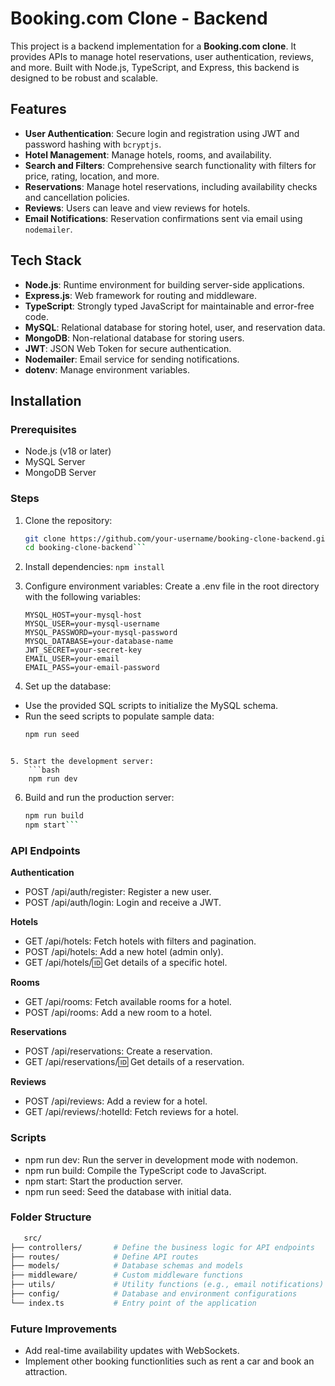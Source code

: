 # Booking.com Clone - Backend

This project is a backend implementation for a **Booking.com clone**. It provides APIs to manage hotel reservations, user authentication, reviews, and more. Built with Node.js, TypeScript, and Express, this backend is designed to be robust and scalable.

## Features

- **User Authentication**: Secure login and registration using JWT and password hashing with `bcryptjs`.
- **Hotel Management**: Manage hotels, rooms, and availability.
- **Search and Filters**: Comprehensive search functionality with filters for price, rating, location, and more.
- **Reservations**: Manage hotel reservations, including availability checks and cancellation policies.
- **Reviews**: Users can leave and view reviews for hotels.
- **Email Notifications**: Reservation confirmations sent via email using `nodemailer`.

## Tech Stack

- **Node.js**: Runtime environment for building server-side applications.
- **Express.js**: Web framework for routing and middleware.
- **TypeScript**: Strongly typed JavaScript for maintainable and error-free code.
- **MySQL**: Relational database for storing hotel, user, and reservation data.
- **MongoDB**: Non-relational database for storing users.
- **JWT**: JSON Web Token for secure authentication.
- **Nodemailer**: Email service for sending notifications.
- **dotenv**: Manage environment variables.

## Installation

### Prerequisites

- Node.js (v18 or later)
- MySQL Server
- MongoDB Server 

### Steps

1. Clone the repository:
   ```bash
   git clone https://github.com/your-username/booking-clone-backend.git
   cd booking-clone-backend```

2. Install dependencies:
   ```npm install ```

3. Configure environment variables: Create a .env file in the root directory with the following variables:
   ```PORT=5000
   MYSQL_HOST=your-mysql-host
   MYSQL_USER=your-mysql-username
   MYSQL_PASSWORD=your-mysql-password
   MYSQL_DATABASE=your-database-name
   JWT_SECRET=your-secret-key
   EMAIL_USER=your-email
   EMAIL_PASS=your-email-password
   ```

4. Set up the database:
  * Use the provided SQL scripts to initialize the MySQL schema.
  * Run the seed scripts to populate sample data:
    ```bash
    npm run seed
```

5. Start the development server:
    ```bash
    npm run dev
```

6. Build and run the production server:
    ```bash
    npm run build
    npm start```

### API Endpoints
**Authentication**
* POST /api/auth/register: Register a new user.
* POST /api/auth/login: Login and receive a JWT.
  
**Hotels**
* GET /api/hotels: Fetch hotels with filters and pagination.
* POST /api/hotels: Add a new hotel (admin only).
* GET /api/hotels/:id: Get details of a specific hotel.
  
**Rooms**
* GET /api/rooms: Fetch available rooms for a hotel.
* POST /api/rooms: Add a new room to a hotel.
  
**Reservations**
* POST /api/reservations: Create a reservation.
* GET /api/reservations/:id: Get details of a reservation.

**Reviews**
* POST /api/reviews: Add a review for a hotel.
* GET /api/reviews/:hotelId: Fetch reviews for a hotel.
  
### Scripts
* npm run dev: Run the server in development mode with nodemon.
* npm run build: Compile the TypeScript code to JavaScript.
* npm start: Start the production server.
* npm run seed: Seed the database with initial data.
  
### Folder Structure
   ```bash
      src/
   ├── controllers/       # Define the business logic for API endpoints
   ├── routes/            # Define API routes
   ├── models/            # Database schemas and models
   ├── middleware/        # Custom middleware functions
   ├── utils/             # Utility functions (e.g., email notifications)
   ├── config/            # Database and environment configurations
   └── index.ts           # Entry point of the application 
```

### Future Improvements
   * Add real-time availability updates with WebSockets.
   * Implement other booking functionlities such as rent a car and book an attraction.



